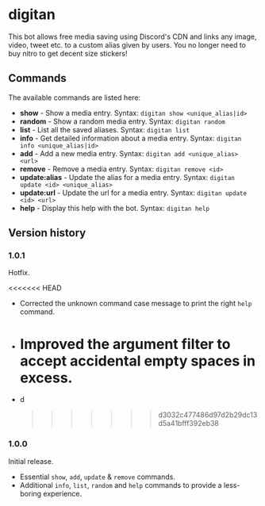 # digitan

This bot allows free media saving using Discord's CDN and links any image, video, tweet etc. to a custom alias given by users. You no longer need to buy nitro to get decent size stickers!

## Commands

The available commands are listed here:

- **show** - Show a media entry. Syntax: `digitan show <unique_alias|id>`
- **random** - Show a random media entry. Syntax: `digitan random`
- **list** - List all the saved aliases. Syntax: `digitan list`
- **info** - Get detailed information about a media entry. Syntax: `digitan info <unique_alias|id>`
- **add** - Add a new media entry. Syntax: `digitan add <unique_alias> <url>`
- **remove** - Remove a media entry. Syntax: `digitan remove <id>`
- **update:alias** - Update the alias for a media entry. Syntax: `digitan update <id> <unique_alias>`
- **update:url** - Update the url for a media entry. Syntax: `digitan update <id> <url>`
- **help** - Display this help with the bot. Syntax: `digitan help`

## Version history

### 1.0.1

Hotfix.

<<<<<<< HEAD

- Corrected the unknown command case message to print the right `help` command.
- # Improved the argument filter to accept accidental empty spaces in excess.
- d
  > > > > > > > d3032c477486d97d2b29dc13d5a41bfff392eb38

### 1.0.0

Initial release.

- Essential `show`, `add`, `update` & `remove` commands.
- Additional `info`, `list`, `random` and `help` commands to provide a less-boring experience.
